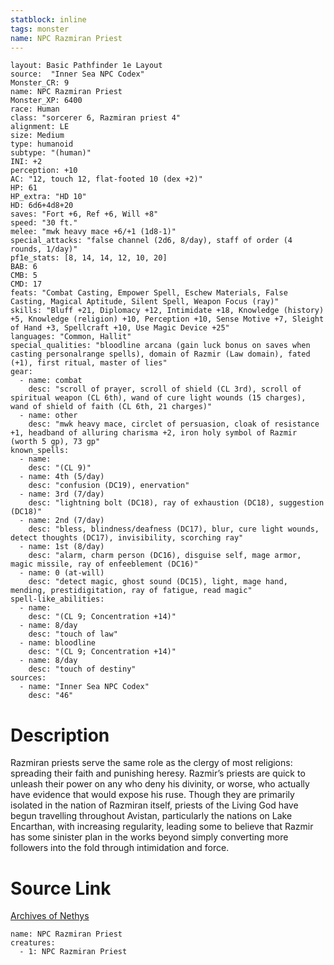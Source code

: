 ```yaml
---
statblock: inline
tags: monster
name: NPC Razmiran Priest
---
```

```statblock
layout: Basic Pathfinder 1e Layout
source:  "Inner Sea NPC Codex"
Monster_CR: 9
name: NPC Razmiran Priest
Monster_XP: 6400
race: Human
class: "sorcerer 6, Razmiran priest 4"
alignment: LE
size: Medium
type: humanoid
subtype: "(human)"
INI: +2
perception: +10
AC: "12, touch 12, flat-footed 10 (dex +2)"
HP: 61
HP_extra: "HD 10"
HD: 6d6+4d8+20
saves: "Fort +6, Ref +6, Will +8"
speed: "30 ft."
melee: "mwk heavy mace +6/+1 (1d8-1)"
special_attacks: "false channel (2d6, 8/day), staff of order (4 rounds, 1/day)"
pf1e_stats: [8, 14, 14, 12, 10, 20]
BAB: 6
CMB: 5
CMD: 17
feats: "Combat Casting, Empower Spell, Eschew Materials, False Casting, Magical Aptitude, Silent Spell, Weapon Focus (ray)"
skills: "Bluff +21, Diplomacy +12, Intimidate +18, Knowledge (history) +5, Knowledge (religion) +10, Perception +10, Sense Motive +7, Sleight of Hand +3, Spellcraft +10, Use Magic Device +25"
languages: "Common, Hallit"
special_qualities: "bloodline arcana (gain luck bonus on saves when casting personalrange spells), domain of Razmir (Law domain), fated (+1), first ritual, master of lies"
gear:
  - name: combat
    desc: "scroll of prayer, scroll of shield (CL 3rd), scroll of spiritual weapon (CL 6th), wand of cure light wounds (15 charges), wand of shield of faith (CL 6th, 21 charges)"
  - name: other
    desc: "mwk heavy mace, circlet of persuasion, cloak of resistance +1, headband of alluring charisma +2, iron holy symbol of Razmir (worth 5 gp), 73 gp"
known_spells:
  - name:
    desc: "(CL 9)"
  - name: 4th (5/day)
    desc: "confusion (DC19), enervation"
  - name: 3rd (7/day)
    desc: "lightning bolt (DC18), ray of exhaustion (DC18), suggestion (DC18)"
  - name: 2nd (7/day)
    desc: "bless, blindness/deafness (DC17), blur, cure light wounds, detect thoughts (DC17), invisibility, scorching ray"
  - name: 1st (8/day)
    desc: "alarm, charm person (DC16), disguise self, mage armor, magic missile, ray of enfeeblement (DC16)"
  - name: 0 (at-will)
    desc: "detect magic, ghost sound (DC15), light, mage hand, mending, prestidigitation, ray of fatigue, read magic"
spell-like_abilities:
  - name:
    desc: "(CL 9; Concentration +14)"
  - name: 8/day
    desc: "touch of law"
  - name: bloodline
    desc: "(CL 9; Concentration +14)"
  - name: 8/day
    desc: "touch of destiny"
sources:
  - name: "Inner Sea NPC Codex"
    desc: "46"
```
# Description
Razmiran priests serve the same role as the clergy of most religions: spreading their faith and punishing heresy. Razmir’s priests are quick to unleash their power on any who deny his divinity, or worse, who actually have evidence that would expose his ruse. Though they are primarily isolated in the nation of Razmiran itself, priests of the Living God have begun travelling throughout Avistan, particularly the nations on Lake Encarthan, with increasing regularity, leading some to believe that Razmir has some sinister plan in the works beyond simply converting more followers into the fold through intimidation and force.
# Source Link
[Archives of Nethys](https://aonprd.com/NPCDisplay.aspx?ItemName=Razmiran%20Priest)
```encounter-table
name: NPC Razmiran Priest
creatures:
  - 1: NPC Razmiran Priest
```
